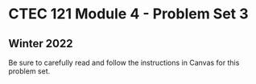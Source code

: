 # CTEC 121 Module 4 - Problem Set 3

## Winter 2022

Be sure to carefully read and follow the instructions in Canvas for this problem set.